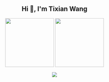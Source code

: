 <div align="center">
<h2> Hi 👋, I'm Tixian Wang </h2>

<p align="center">
  <img height="160px" src="https://github-readme-stats-sigma-five.vercel.app/api?username=tixianw&show_icons=true&count_private=true&include_all_commits=true&theme=dark" />
  <img height="160px" src="https://github-readme-stats.vercel.app/api/top-langs/?username=tixianw&count_private=true&theme=dark&layout=compact" />
</p>

<p align="center">
  <img src="https://profile-counter.glitch.me/tixianw/count.svg" />
</p>

<!--
<p align="center">
    <img src="https://raw.githubusercontent.com/platane/platane/output/github-contribution-grid-snake-dark.svg#gh-dark-mode-only" />
    <img src="https://raw.githubusercontent.com/platane/platane/output/github-contribution-grid-snake.svg#gh-light-mode-only" />
</p>
-->

<!--

## Hi there 👋

<!--
**tixianw/tixianw** is a ✨ _special_ ✨ repository because its `README.md` (this file) appears on your GitHub profile.

Here are some ideas to get you started:

- 🔭 I’m currently working on ...
- 🌱 I’m currently learning ...
- 👯 I’m looking to collaborate on ...
- 🤔 I’m looking for help with ...
- 💬 Ask me about ...
- 📫 How to reach me: ...
- 😄 Pronouns: ...
- ⚡ Fun fact: ...
-->
